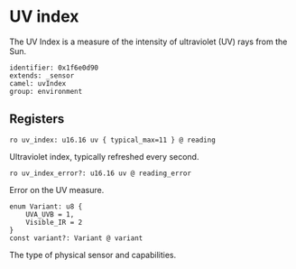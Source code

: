 # UV index

The UV Index is a measure of the intensity of ultraviolet (UV) rays from the Sun. 

    identifier: 0x1f6e0d90
    extends: _sensor
    camel: uvIndex
    group: environment

## Registers

    ro uv_index: u16.16 uv { typical_max=11 } @ reading

Ultraviolet index, typically refreshed every second.

    ro uv_index_error?: u16.16 uv @ reading_error

Error on the UV measure.

    enum Variant: u8 {
        UVA_UVB = 1,
        Visible_IR = 2
    }
    const variant?: Variant @ variant

The type of physical sensor and capabilities.
